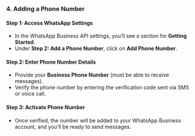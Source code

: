 ### 4. **Adding a Phone Number**

#### Step 1: Access WhatsApp Settings
- In the WhatsApp Business API settings, you’ll see a section for **Getting Started**.
- Under **Step 2: Add a Phone Number**, click on **Add Phone Number**.

#### Step 2: Enter Phone Number Details
- Provide your **Business Phone Number** (must be able to receive messages).
- Verify the phone number by entering the verification code sent via SMS or voice call.

#### Step 3: Activate Phone Number
- Once verified, the number will be added to your WhatsApp Business account, and you’ll be ready to send messages.